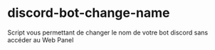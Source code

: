 # discord-bot-change-name
Script vous permettant de changer le nom de votre bot discord sans accéder au Web Panel 
